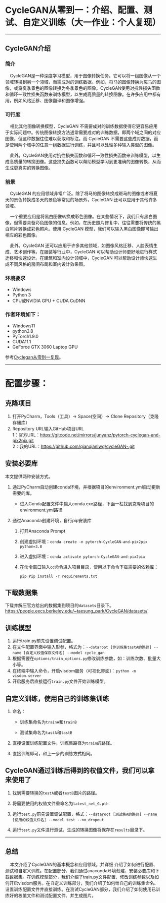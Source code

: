 # CycleGAN从零到一：介绍、配置、测试、自定义训练（大一作业：个人复现）

---
## CycleGAN介绍

### 简介

&nbsp;&nbsp;&nbsp;&nbsp;CycleGAN是一种深度学习模型，用于图像转换任务。它可以将一组图像从一个领域转换到另一个领域，而需成对的训练数据。例如，将马的图像转换为斑马的图像，或将夏季景色的图像转换为冬季景色的图像。CycleGAN使用对抗性损失函数和循环一致性损失函数来训练模型，以生成高质量的转换图像。在许多应用中都有用，例如风格迁移、图像翻译和图像增强。


### 可行度

&nbsp;&nbsp;&nbsp;&nbsp;相比其他图像转换模型，CycleGAN 不需要成对的训练数据使得它更容易应用于实际问题中。传统图像转换方法通常需要成对的训练数据，即两个域之间的对应图像，但这种数据往往难以获取和标注。而 CycleGAN 不需要这些成对数据，而是使用两个域中的任意一组数据进行训练，并且可以处理多种输入类型的图像。

&nbsp;&nbsp;&nbsp;&nbsp;此外，CycleGAN使用对抗性损失函数和循环一致性损失函数来训练模型，以生成高质量的转换图像。这些损失函数可以帮助模型学习到更准确的图像转换，从而生成更真实的转换图像。

### 前景

&nbsp;&nbsp;&nbsp;&nbsp;CycleGAN 的应用领域非常广泛。除了将马的图像转换成斑马的图像或者将夏天的景色转换成冬天的景色等常见的场景外，CycleGAN 还可以应用于其他许多领域。

&nbsp;&nbsp;&nbsp;&nbsp;一个重要应用是将黑白图像转换成彩色图像。在某些情况下，我们只有黑白图像，但需要具备彩色图像的信息。例如，在历史照片修复中，往往需要将传统的黑白照片转换成彩色照片。使用 CycleGAN 模型，我们可以输入黑白图像即可输出相应的彩色图像。

&nbsp;&nbsp;&nbsp;&nbsp;此外，CycleGAN 还可以应用于许多其他领域，如图像风格迁移、人脸表情生成、艺术创作等。在服装等行业中，CycleGAN 可以帮助设计师更好地进行样式迁移和快速设计。在建筑和室内设计领域中，CycleGAN 可以帮助设计师快速生成不同风格的房间布局和室内设计效果图。


### 环境要求

- Windows
- Python 3
- CPU或NVIDIA GPU + CUDA CuDNN

### 作者环境如下：

- Windows11
- python3.8
- PyTorch1.9.0
- CUDA11.1
- GeForce GTX 3060 Laptop GPU

参考[Cyclegan从零到一复现](https://blog.csdn.net/qianqianlwg/article/details/131163503 "使用Cyclegan实现图像风格转换")。

---
# 配置步骤：
## 克隆项目

1. 打开PyCharm，Tools（工具）-> Space(空间）-> Clone Repository（克隆存储库）
2. Repository URL输入GitHub项目URL
   <br>1：官方URL：https://gitcode.net/mirrors/junyanz/pytorch-cyclegan-and-pix2pix.git
   <br>2：我的URL：https://github.com/qianqianlwg/cycleGAN-.git

## 安装必要库

本文提供两种安装方式。

1. 通过PyCharm自动创建conda环境，并根据项目的environment.yml自动更新需要的库。

   - 进入Conda配置文件中输入conda.exe路径，下面一栏找到克隆项目的environment.yml路径
      

2. 通过Anaconda创建环境，自行pip安装库

   1. 打开Anaconda Prompt
   2. 创建虚拟环境：`conda create -n pytorch-CycleGAN-and-pix2pix python=3.8`
   3. 进入虚拟环境：`conda activate pytorch-CycleGAN-and-pix2pix`
   4. 在命令窗口输入`cd`命令进入项目目录，使用以下命令下载需要的依赖库：

      ```
      pip Pip install -r requirements.txt
      ```

## 下载数据集

下载并解压官方给出的数据集到项目的`datasets`目录下。https://people.eecs.berkeley.edu/~taesung_park/CycleGAN/datasets/

## 训练模型

1. 运行train.py前先设置调试配置。
2. 在文件配置界面中输入形参，格式为：`--dataroot [你训练集tastA的路径] --name [自定义权值保存文件名] --model cycle_gan`
3. 根据需要在`options/train_options.py`修改训练参数，如：训练次数、批量大小等。
4. 在终端中输入命令，开启visdom服务（可视化界面）：`python -m visdom.server`
5. 开启服务后直接运行`train.py`文件开始训练模型。
## 自定义训练，使用自己的训练集训练

1. 命名：
   - 训练集命名为`trainA`和`trainB`

   - 测试集命名为`tastA`和`tastB`

2. 直接设置训练配置文件，训练集路径为`train`的路径。

3. 直接训练即可，和上一步的训练方式相同。

## CycleGAN通过训练后得到的权值文件，我们可以拿来使用了

1. 找到需要转换的`testA`或者`testB`图片的路径。

2. 将需要使用的权值文件重命名为`latest_net_G.pth`

3. 运行`test.py`前先设置调试配置，格式：`--dataroot [测试集A的路径] --name [使用的权值文件名] --model test --no_dropout`

4. 运行`test.py`文件进行测试，生成的转换图像将保存在`results`目录下。
---
## 总结
&nbsp;&nbsp;&nbsp;&nbsp;本文介绍了CycleGAN的基本概念和应用领域，并详细
介绍了如何进行配置、测试和自定义训练。在配置部分，我们通过anaconda环境创建、安装必要库和下载数据集。在训练模型部分，我们介绍了train.py文件配置、修改训练参数以及如何开启visdom服务。在自定义训练部分，我们介绍了如何给自己的训练集命名、设置训练配置文件并直接训练。在测试CycleGAN部分，我们介绍了如何使用已训练好的权值文件和测试配置文件，并生成图片。
